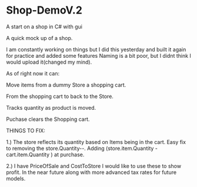 # Shop-DemoV.2
A start on a shop in C# with gui

A quick mock up of a shop.

  I am constantly working on things but I did this yesterday and built it again for practice and added some features Naming is a bit poor, but I didnt think I would upload it(changed my mind).

As of right now it can:

Move items from a dummy Store a shopping cart.

From the shopping cart to back to the Store.

Tracks quantity as product is moved.

Puchase clears the Shopping cart.

THINGS TO FIX:

1.) The store reflects its quantity based on Items being in the cart. Easy fix to removing the store.Quantity--. Adding (store.item.Quantity -cart.item.Quantity ) at purchase.

2.) I have PriceOfSale and CostToStore I would like to use these to show profit. In the near future along with more advanced tax rates for future models.


